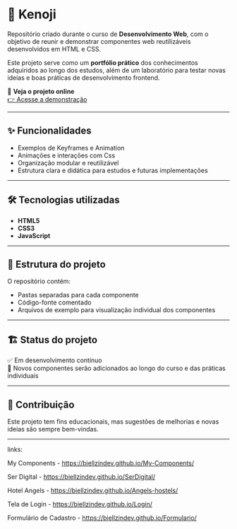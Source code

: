 

# 🚀 Kenoji

Repositório criado durante o curso de **Desenvolvimento Web**, com o objetivo de reunir e demonstrar componentes web reutilizáveis desenvolvidos em HTML e CSS.

Este projeto serve como um **portfólio prático** dos conhecimentos adquiridos ao longo dos estudos, além de um laboratório para testar novas ideias e boas práticas de desenvolvimento frontend.

🔗 **Veja o projeto online**  
[👉 Acesse a demonstração](https://biellzindev.github.io/Kenoji/)

---

## ✨ Funcionalidades

- Exemplos de Keyframes e Animation
- Animações e interações com Css
- Organização modular e reutilizável
- Estrutura clara e didática para estudos e futuras implementações

---

## 🛠️ Tecnologias utilizadas

- **HTML5**
- **CSS3**
- **JavaScript**

---

## 📂 Estrutura do projeto

O repositório contém:
- Pastas separadas para cada componente
- Código-fonte comentado
- Arquivos de exemplo para visualização individual dos componentes

---

## 🏗️ Status do projeto

✅ Em desenvolvimento contínuo  
🔄 Novos componentes serão adicionados ao longo do curso e das práticas individuais

---

## 🤝 Contribuição

Este projeto tem fins educacionais, mas sugestões de melhorias e novas ideias são sempre bem-vindas.

---




links:

My Components - https://biellzindev.github.io/My-Components/

Ser Digital - https://biellzindev.github.io/SerDigital/

Hotel Angels - https://biellzindev.github.io/Angels-hostels/

Tela de Login - https://biellzindev.github.io/Login/

Formulário de Cadastro - https://biellzindev.github.io/Formulario/
